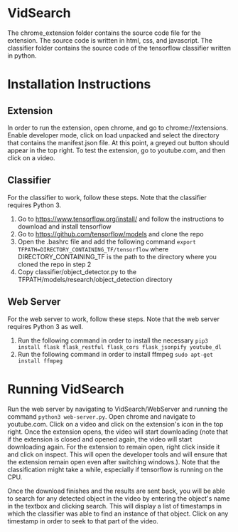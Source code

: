 # VidSearch
The chrome_extension folder contains the source code file for the extension. The source code is written in html, css, and javascript. The classifier folder contains the source code of the tensorflow classifier written in python.

# Installation Instructions

## Extension
In order to run the extension, open chrome, and go to chrome://extensions. Enable developer mode, click on load unpacked and select the directory that contains the manifest.json file. At this point, a greyed out button should appear in the top right. To test the extension, go to youtube.com, and then click on a video.

## Classifier
For the classifier to work, follow these steps. Note that the classifier requires Python 3.
1. Go to https://www.tensorflow.org/install/ and follow the instructions to download and install tensorflow
2. Go to https://github.com/tensorflow/models and clone the repo
3. Open the .bashrc file and add the following command `export TFPATH=DIRECTORY_CONTAINING_TF/tensorflow` where DIRECTORY_CONTAINING_TF is the path to the directory where you cloned the repo in step 2
4. Copy classifier/object_detector.py to the TFPATH/models/research/object_detection directory

## Web Server
For the web server to work, follow these steps. Note that the web server requires Python 3 as well.
1. Run the following command in order to install the necessary
  `pip3 install flask flask_restful flask_cors flask_jsonpify youtube_dl`
2. Run the following command in order to install ffmpeg `sudo apt-get install ffmpeg`

# Running VidSearch

Run the web server by navigating to VidSearch/WebServer and running the command `python3 web-server.py`. Open chrome and navigate to youtube.com. Click on a video and click on the extension's icon in the top right. Once the extension opens, the video will start downloading (note that if the extension is closed and opened again, the video will start downloading again. For the extension to remain open, right click inside it and click on inspect. This will open the developer tools and will ensure that the extension remain open even after switching windows.). Note that the classification might take a while, especially if tensorflow is running on the CPU.

Once the download finishes and the results are sent back, you will be able to search for any detected object in the video by entering the object's name in the textbox and clicking search. This will display a list of timestamps in which the classifier was able to find an instance of that object. Click on any timestamp in order to seek to that part of the video.
